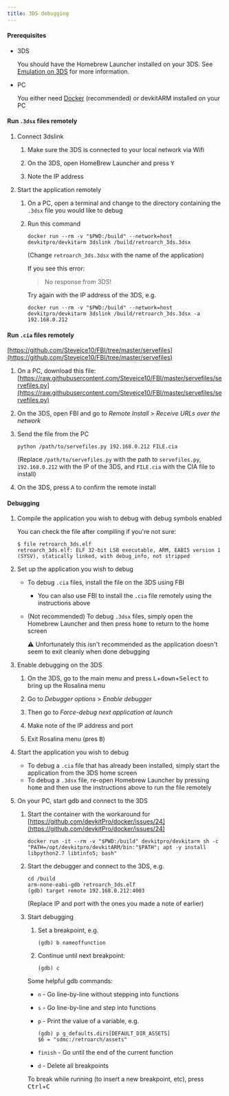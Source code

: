 ```yaml
---
title: 3DS debugging
---
```


#### Prerequisites

- 3DS

  You should have the Homebrew Launcher installed on your 3DS. See [Emulation on 3DS](emulation-on-3ds) for more information.

- PC

  You either need [Docker](https://docs.docker.com/get-docker/) (recommended) or devkitARM installed on your PC

#### Run `.3dsx` files remotely

1. Connect 3dslink

   1. Make sure the 3DS is connected to your local network via Wifi

   1. On the 3DS, open HomeBrew Launcher and press <kbd>Y</kbd>

   1. Note the IP address

1. Start the application remotely

   1. On a PC, open a terminal and change to the directory containing the `.3dsx` file you would like to debug

   1. Run this command

      ```
      docker run --rm -v "$PWD:/build" --network=host devkitpro/devkitarm 3dslink /build/retroarch_3ds.3dsx
      ```

      (Change `retroarch_3ds.3dsx` with the name of the application)

      If you see this error:

      > No response from 3DS!

      Try again with the IP address of the 3DS, e.g.

      ```
      docker run --rm -v "$PWD:/build" --network=host devkitpro/devkitarm 3dslink /build/retroarch_3ds.3dsx -a 192.168.0.212
      ```

#### Run `.cia` files remotely

[https://github.com/Steveice10/FBI/tree/master/servefiles](https://github.com/Steveice10/FBI/tree/master/servefiles)

1. On a PC, download this file: [https://raw.githubusercontent.com/Steveice10/FBI/master/servefiles/servefiles.py](https://raw.githubusercontent.com/Steveice10/FBI/master/servefiles/servefiles.py)

1. On the 3DS, open FBI and go to _Remote Install_ > _Receive URLs over the network_

1. Send the file from the PC

   ```
   python /path/to/servefiles.py 192.168.0.212 FILE.cia
   ```

   (Replace `/path/to/servefiles.py` with the path to `servefiles.py`, `192.168.0.212` with the IP of the 3DS, and `FILE.cia` with the CIA file to install)

1. On the 3DS, press <kbd>A</kbd> to confirm the remote install

#### Debugging

1. Compile the application you wish to debug with debug symbols enabled

   You can check the file after compiling if you're not sure:

   ```
   $ file retroarch_3ds.elf
   retroarch_3ds.elf: ELF 32-bit LSB executable, ARM, EABI5 version 1 (SYSV), statically linked, with debug_info, not stripped
   ```

1. Set up the application you wish to debug

   - To debug `.cia` files, install the file on the 3DS using FBI
     - You can also use FBI to install the `.cia` file remotely using the instructions above
   - (Not recommended) To debug `.3dsx` files, simply open the Homebrew Launcher and then press <kbd>home</kbd> to return to the home screen

     ⚠ Unfortunately this isn't recommended as the application doesn't seem to exit cleanly when done debugging

1. Enable debugging on the 3DS

   1. On the 3DS, go to the main menu and press <kbd>L</kbd>+<kbd>down</kbd>+<kbd>Select</kbd> to bring up the Rosalina menu

   1. Go to _Debugger options_ > _Enable debugger_

   1. Then go to _Force-debug next application at launch_

   1. Make note of the IP address and port

   1. Exit Rosalina menu (pres <kbd>B</kbd>)

1. Start the application you wish to debug

   - To debug a `.cia` file that has already been installed, simply start the application from the 3DS home screen
   - To debug a `.3dsx` file, re-open Homebrew Launcher by pressing <kbd>home</kbd> and then use the instructions above to run the file remotely

1. On your PC, start gdb and connect to the 3DS

   1. Start the container with the workaround for [https://github.com/devkitPro/docker/issues/24](https://github.com/devkitPro/docker/issues/24)

      ```
      docker run -it --rm -v "$PWD:/build" devkitpro/devkitarm sh -c "PATH=/opt/devkitpro/devkitARM/bin:"$PATH"; apt -y install libpython2.7 libtinfo5; bash"
      ```

   1. Start the debugger and connect to the 3DS, e.g.

      ```
      cd /build
      arm-none-eabi-gdb retroarch_3ds.elf
      (gdb) target remote 192.168.0.212:4003
      ```

      (Replace IP and port with the ones you made a note of earlier)

   1. Start debugging

      1. Set a breakpoint, e.g.

         ```
         (gdb) b nameoffunction
         ```

      1. Continue until next breakpoint:

         ```
         (gdb) c
         ```

      Some helpful gdb commands:

      - `n` - Go line-by-line without stepping into functions
      - `s` - Go line-by-line and step into functions
      - `p` - Print the value of a variable, e.g.

        ```
        (gdb) p g_defaults.dirs[DEFAULT_DIR_ASSETS]
        $6 = "sdmc:/retroarch/assets"
        ```

      - `finish` - Go until the end of the current function
      - `d` - Delete all breakpoints

      To break while running (to insert a new breakpoint, etc), press <kbd>Ctrl</kbd>+<kbd>C</kbd>
